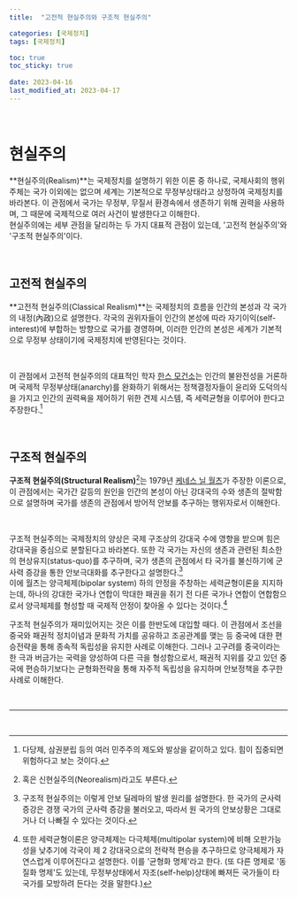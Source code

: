 ```yaml
---
title:  "고전적 현실주의와 구조적 현실주의"

categories: [국제정치]
tags: [국제정치]

toc: true
toc_sticky: true
 
date: 2023-04-16
last_modified_at: 2023-04-17
---
```


<br>

# 현실주의

**현실주의(Realism)**는 국제정치를 설명하기 위한 이론 중 하나로, 국제사회의 행위 주체는 국가 이외에는 없으며 세계는 기본적으로 무정부상태라고 상정하여 국제정치를 바라본다. 이 관점에서 국가는 무정부, 무질서 환경속에서 생존하기 위해 권력을 사용하며, 그 때문에 국제적으로 여러 사건이 발생한다고 이해한다.  
현실주의에는 세부 관점을 달리하는 두 가지 대표적 관점이 있는데, '고전적 현실주의'와 '구조적 현실주의'이다.

<br>

## 고전적 현실주의

**고전적 현실주의(Classical Realism)**는 국제정치의 흐름을 인간의 본성과 각 국가의 내정(內政)으로 설명한다. 각국의 권위자들이 인간의 본성에 따라 자기이익(self-interest)에 부합하는 방향으로 국가를 경영하며, 이러한 인간의 본성은 세계가 기본적으로 무정부 상태이기에 국제정치에 반영된다는 것이다.

<br>

이 관점에서 고전적 현실주의의 대표적인 학자 [한스 모건소](https://ko.wikipedia.org/wiki/%ED%95%9C%EC%8A%A4_%EB%AA%A8%EA%B1%B4%EC%86%8C)는 인간의 불완전성을 거론하며 국제적 무정부상태(anarchy)를 완화하기 위해서는 정책결정자들이 윤리와 도덕의식을 가지고 인간의 권력욕을 제어하기 위한 견제 시스템, 즉 세력균형을 이루어야 한다고 주장한다.[^1]

<br>

## 구조적 현실주의

**구조적 현실주의(Structural Realism)**[^2]는 1979년 [케네스 닐 월츠](https://ko.wikipedia.org/wiki/%EC%BC%80%EB%84%A4%EC%8A%A4_%EC%99%88%EC%B8%A0)가 주장한 이론으로, 이 관점에서는 국가간 갈등의 원인을 인간의 본성이 아닌 강대국의 수와 생존의 절박함으로 설명하며 국가를 생존의 관점에서 방어적 안보를 추구하는 행위자로서 이해한다.  

<br>

구조적 현실주의는 국제정치의 양상은 국제 구조상의 강대국 수에 영향을 받으며 힘은 강대국을 중심으로 분할된다고 바라본다. 또한 각 국가는 자신의 생존과 관련된 최소한의 현상유지(status-quo)를 추구하며, 국가 생존의 관점에서 타 국가를 불신하기에 군사력 증강을 통한 안보극대화를 추구한다고 설명한다.[^3]  
이에 월츠는 양극체제(bipolar system) 하의 안정을 주창하는 세력균형이론을 지지하는데, 하나의 강대한 국가나 연합이 막대한 패권을 쥐기 전 다른 국가나 연합이 연합함으로서 양극체제를 형성할 때 국제적 안정이 찾아올 수 있다는 것이다.[^4]

구조적 현실주의가 재미있어지는 것은 이를 한반도에 대입할 때다.
이 관점에서 조선을 중국와 패권적 정치이념과 문화적 가치를 공유하고 조공관계를 맺는 등 중국에 대한 편승전략을 통해 종속적 독립성을 유지한 사례로 이해한다.
그러나 고구려를 중국이라는 한 극과 버금가는 국력을 양성하여 다른 극을 형성함으로서, 패권적 지위를 갖고 있던 중국에 편승하기보다는 균형화전략을 통해 자주적 독립성을 유지하며 안보정책을 추구한 사례로 이해한다.

<br>

---

<br>

[^1]: 다당제, 삼권분립 등의 여러 민주주의 제도와 발상을 같이하고 있다. 힘이 집중되면 위험하다고 보는 것이다.
[^2]: 혹은 신현실주의(Neorealism)라고도 부른다.
[^3]: 구조적 현실주의는 이렇게 안보 딜레마의 발생 원리를 설명한다. 한 국가의 군사력 증강은 경쟁 국가의 군사력 증강을 불러오고, 따라서 원 국가의 안보상황은 그대로거나 더 나빠질 수 있다는 것이다.
[^4]: 또한 세력균형이론은 양극체제는 다극체제(multipolar system)에 비해 오판가능성을 낮추기에 각국이 제 2 강대국으로의 전략적 편승을 추구하므로 양극체제가 자연스럽게 이루어진다고 설명한다. 이를 '균형화 명제'라고 한다. (또 다른 명제로 '동질화 명제'도 있는데, 무정부상태에서 자조(self-help)상태에 빠져든 국가들이 타 국가를 모방하려 든다는 것을 말한다.)

<!--

# 참고
[EBS 위대한 수업 | 스티븐 월트 - 현실주의자들의 정치 2강 현실주의자들의 생각](https://www.youtube.com/watch?v=75L9IJZBbl4)<br>
[네이버 블로그 | 현실주의와 신현실주의, 자유주의와 신자유주의 비교 분석](https://m.blog.naver.com/PostView.naver?isHttpsRedirect=true&blogId=toshie117&logNo=10045077089)<br>
[티스토리 블로그 | 고전적 현실주의 by 한스 모겐소](https://eurasia.tistory.com/11)<br>
[티스토리 블로그 | 신현실주의 by 케네스 왈츠](https://eurasia.tistory.com/15)<br>
[위키백과 | 현실주의](https://ko.wikipedia.org/wiki/%ED%98%84%EC%8B%A4%EC%A3%BC%EC%9D%98)<br>
[위키백과 | 신현실주의](https://ko.wikipedia.org/wiki/%EC%8B%A0%ED%98%84%EC%8B%A4%EC%A3%BC%EC%9D%98)<br>
[퍼블릭뉴스 | 우크라이나 전쟁은 왜 일어났는가](https://www.psnews.co.kr/news/articleView.html?idxno=2013706)

-->
